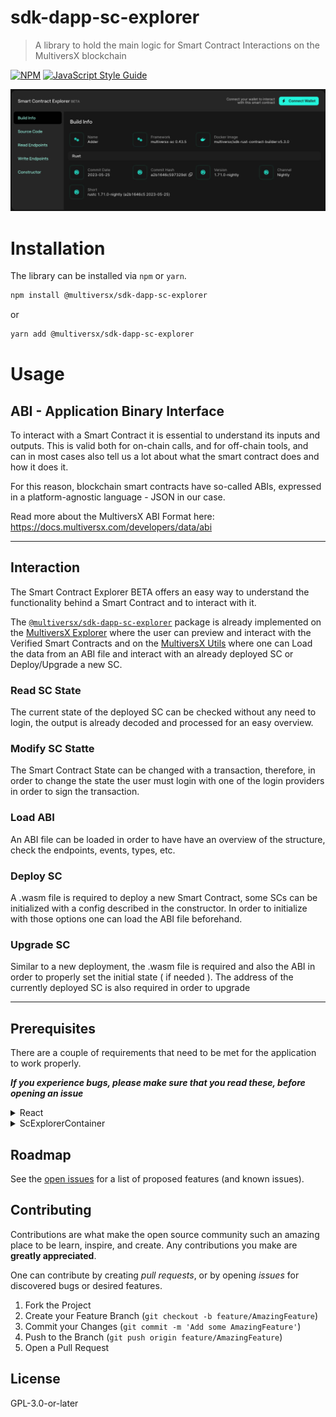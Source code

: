 # sdk-dapp-sc-explorer

> A library to hold the main logic for Smart Contract Interactions on the MultiversX blockchain

[![NPM](https://img.shields.io/npm/v/@multiversx/sdk-dapp-sc-explorer.svg)](https://www.npmjs.com/package/@multiversx/sdk-dapp-sc-explorer) [![JavaScript Style Guide](https://img.shields.io/badge/code_style-standard-brightgreen.svg)](https://standardjs.com)

![sdk-dapp-sc-explorer](https://github.com/multiversx/mx-sdk-dapp-sc-explorer/blob/main/preview.jpg)

# Installation

The library can be installed via `npm` or `yarn`.

```bash
npm install @multiversx/sdk-dapp-sc-explorer
```

or

```bash
yarn add @multiversx/sdk-dapp-sc-explorer
```

# Usage

## ABI - Application Binary Interface

To interact with a Smart Contract it is essential to understand its inputs and outputs. This is valid both for on-chain calls, and for off-chain tools, and can in most cases also tell us a lot about what the smart contract does and how it does it.

For this reason, blockchain smart contracts have so-called ABIs, expressed in a platform-agnostic language - JSON in our case.

Read more about the MultiversX ABI Format here: https://docs.multiversx.com/developers/data/abi

---

## Interaction

The Smart Contract Explorer BETA offers an easy way to understand the functionality behind a Smart Contract and to interact with it.

The [`@multiversx/sdk-dapp-sc-explorer`](https://www.npmjs.com/package/@multiversx/sdk-dapp-sc-explorer) package is already implemented on the [MultiversX Explorer](https://devnet-explorer.multiversx.com/accounts/erd1qqqqqqqqqqqqqpgq2ddn0gave73udf0rrwaepu2gafzlr56n396q9nqpx7/code/details) where the user can preview and interact with the Verified Smart Contracts and on the [MultiversX Utils](https://utils.multiversx.com/smart-contract?network=devnet) where one can Load the data from an ABI file and interact with an already deployed SC or Deploy/Upgrade a new SC.

### Read SC State

The current state of the deployed SC can be checked without any need to login, the output is already decoded and processed for an easy overview.

### Modify SC Statte

The Smart Contract State can be changed with a transaction, therefore, in order to change the state the user must login with one of the login providers in order to sign the transaction.

### Load ABI

An ABI file can be loaded in order to have have an overview of the structure, check the endpoints, events, types, etc.

### Deploy SC

A .wasm file is required to deploy a new Smart Contract, some SCs can be initialized with a config described in the constructor. In order to initialize with those options one can load the ABI file beforehand.

### Upgrade SC

Similar to a new deployment, the .wasm file is required and also the ABI in order to properly set the initial state ( if needed ).
The address of the currently deployed SC is also required in order to upgrade

---

## Prerequisites

There are a couple of requirements that need to be met for the application to work properly.

**_If you experience bugs, please make sure that you read these, before opening an issue_**

<details>
  <summary>
      React
  </summary>

### React

This library was built for applications that use React, it might not be suitable for usage with other libraries or frameworks.

</details>

<details>
  <summary>
    ScExplorerContainer
 </summary>

### `<ScExplorerContainer />`

The **`<ScExplorerContainer />`** component, which is exported by the library, is needed to create a Context to be able to manipulate the data.

- import the Container:

```typescript
import { ScExplorerContainer } from '@multiversx/sdk-dapp-sc-explorer/containers/ScExplorerContainer';
```

```jsx
<ScExplorerContainer
  smartContract={{
    canMutate: true,
    canLoadAbi: true,
    canDeploy: true,
    canUpgrade: true,
    verifiedContract: contract,
    deployedContractDetails: account
  }}
  accountConsumerHandlers={{
    useGetLoginInfo,
    useGetAccountInfo
  }}
  networkConfig={{ environment, apiAddress }}
  customClassNames={customClassNames}
  icons={icons}
/>
```

`smartContract`

- `canMutate` - allow Smart Contract state changes, the user must be logged in order to sign the transactions
- `canLoadAbi` - show the Load ABI Panel in the Layout
- `canDeploy` - show the Deploy Contract Panel in the Layout
- `canUpgrade` - show the Upgrade Contract Panel in the Layout
- `contractAddress` - `optional` - provide the Address where the Contract is already Deployed
- `abi` - `optional` - provide the ABI beforehand
- `verifiedContract` - `optional` - Verified Contract Details that include the ABI, Files, etc - as retrieved from api ([example](https://devnet-api.multiversx.com/accounts/erd1qqqqqqqqqqqqqpgq2ddn0gave73udf0rrwaepu2gafzlr56n396q9nqpx7/verification))

`accountConsumerHandlers`

- `useGetLoginInfo` - an async function that returns the Login state ( cand be used from sdk-dapp )
- `useGetAccountInfo` - an async function that returns the Account details ( cand be used from sdk-dapp )
  is an async function that returns the accessToken mandatory for authorizing the requests.
- `onLoginClick` - `optional` - in case an external Login action/modal must be triggered on interaction with the `Connect Wallet` buttons

`networkConfig`

- `environment` - devnet | testnet | mainnet
- `apiAddress` - `optional` - use a different api addres on calls

`customClassNames` - `optional` - an object that provides existing css classes tor an easier styling configuration

`icons` - `optional` - an object that provides FontawesomeIcons used on different components

</details>

## Roadmap

See the [open issues](https://github.com/multiversx/mx-sdk-dapp-sc-explorer/issues) for a list of proposed features (and known issues).

## Contributing

Contributions are what make the open source community such an amazing place to be learn, inspire, and create. Any contributions you make are **greatly appreciated**.

One can contribute by creating _pull requests_, or by opening _issues_ for discovered bugs or desired features.

1. Fork the Project
2. Create your Feature Branch (`git checkout -b feature/AmazingFeature`)
3. Commit your Changes (`git commit -m 'Add some AmazingFeature'`)
4. Push to the Branch (`git push origin feature/AmazingFeature`)
5. Open a Pull Request

## License

GPL-3.0-or-later
